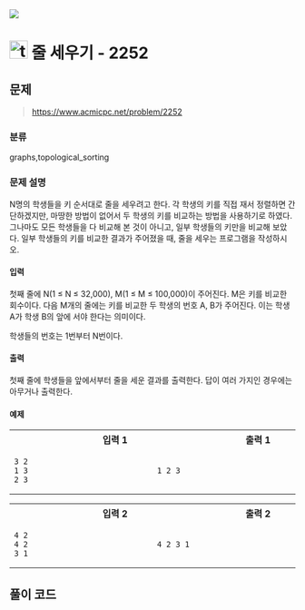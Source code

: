 <img src="https://j7b205.p.ssafy.io/assets/header/markdown_header.png" />

# <img src="https://static.solved.ac/tier_small/13.svg" alt="tier" height="32px" /> 줄 세우기 - 2252 

## 문제

> https://www.acmicpc.net/problem/2252

### 분류

graphs,topological_sorting

### 문제 설명

N명의 학생들을 키 순서대로 줄을 세우려고 한다. 각 학생의 키를 직접 재서 정렬하면 간단하겠지만, 마땅한 방법이 없어서 두 학생의 키를 비교하는 방법을 사용하기로 하였다. 그나마도 모든 학생들을 다 비교해 본 것이 아니고, 일부 학생들의 키만을 비교해 보았다.
일부 학생들의 키를 비교한 결과가 주어졌을 때, 줄을 세우는 프로그램을 작성하시오.



#### 입력

첫째 줄에 N(1 ≤ N ≤ 32,000), M(1 ≤ M ≤ 100,000)이 주어진다. M은 키를 비교한 회수이다. 다음 M개의 줄에는 키를 비교한 두 학생의 번호 A, B가 주어진다. 이는 학생 A가 학생 B의 앞에 서야 한다는 의미이다.

학생들의 번호는 1번부터 N번이다.



#### 출력

첫째 줄에 학생들을 앞에서부터 줄을 세운 결과를 출력한다. 답이 여러 가지인 경우에는 아무거나 출력한다.



#### 예제

<table><tr><th><img width=120/>입력 1<img width=120/></th><th><img width=120/>출력 1<img width=120/></th></tr><tr><td>

```
3 2
1 3
2 3
```
</td><td>

```
1 2 3
```
</td></tr></table>
<table><tr><th><img width=120/>입력 2<img width=120/></th><th><img width=120/>출력 2<img width=120/></th></tr><tr><td>

```
4 2
4 2
3 1
```
</td><td>

```
4 2 3 1
```
</td></tr></table>


####

## 풀이 코드

```c


```
